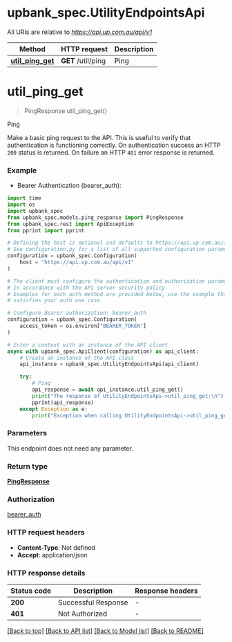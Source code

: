 # upbank_spec.UtilityEndpointsApi

All URIs are relative to *https://api.up.com.au/api/v1*

Method | HTTP request | Description
------------- | ------------- | -------------
[**util_ping_get**](UtilityEndpointsApi.md#util_ping_get) | **GET** /util/ping | Ping


# **util_ping_get**
> PingResponse util_ping_get()

Ping

Make a basic ping request to the API. This is useful to verify that authentication is functioning correctly. On authentication success an HTTP `200` status is returned. On failure an HTTP `401` error response is returned. 

### Example

* Bearer Authentication (bearer_auth):

```python
import time
import os
import upbank_spec
from upbank_spec.models.ping_response import PingResponse
from upbank_spec.rest import ApiException
from pprint import pprint

# Defining the host is optional and defaults to https://api.up.com.au/api/v1
# See configuration.py for a list of all supported configuration parameters.
configuration = upbank_spec.Configuration(
    host = "https://api.up.com.au/api/v1"
)

# The client must configure the authentication and authorization parameters
# in accordance with the API server security policy.
# Examples for each auth method are provided below, use the example that
# satisfies your auth use case.

# Configure Bearer authorization: bearer_auth
configuration = upbank_spec.Configuration(
    access_token = os.environ["BEARER_TOKEN"]
)

# Enter a context with an instance of the API client
async with upbank_spec.ApiClient(configuration) as api_client:
    # Create an instance of the API class
    api_instance = upbank_spec.UtilityEndpointsApi(api_client)

    try:
        # Ping
        api_response = await api_instance.util_ping_get()
        print("The response of UtilityEndpointsApi->util_ping_get:\n")
        pprint(api_response)
    except Exception as e:
        print("Exception when calling UtilityEndpointsApi->util_ping_get: %s\n" % e)
```



### Parameters

This endpoint does not need any parameter.

### Return type

[**PingResponse**](PingResponse.md)

### Authorization

[bearer_auth](../README.md#bearer_auth)

### HTTP request headers

 - **Content-Type**: Not defined
 - **Accept**: application/json

### HTTP response details

| Status code | Description | Response headers |
|-------------|-------------|------------------|
**200** | Successful Response |  -  |
**401** | Not Authorized |  -  |

[[Back to top]](#) [[Back to API list]](../README.md#documentation-for-api-endpoints) [[Back to Model list]](../README.md#documentation-for-models) [[Back to README]](../README.md)

